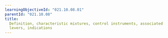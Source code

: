 ```yaml
---
learningObjectiveId: "021.10.08.01"
parentId: "021.10.08"
title:
  Definition, characteristic mixtures, control instruments, associated control
  levers, indications
---
```

